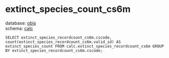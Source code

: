 # extinct_species_count_cs6m
database: [obis](../)  
schema: [calc](calc)  

    SELECT extinct_species_recordcount_cs6m.cscode, count(extinct_species_recordcount_cs6m.valid_id) AS extinct_species_count FROM calc.extinct_species_recordcount_cs6m GROUP BY extinct_species_recordcount_cs6m.cscode;